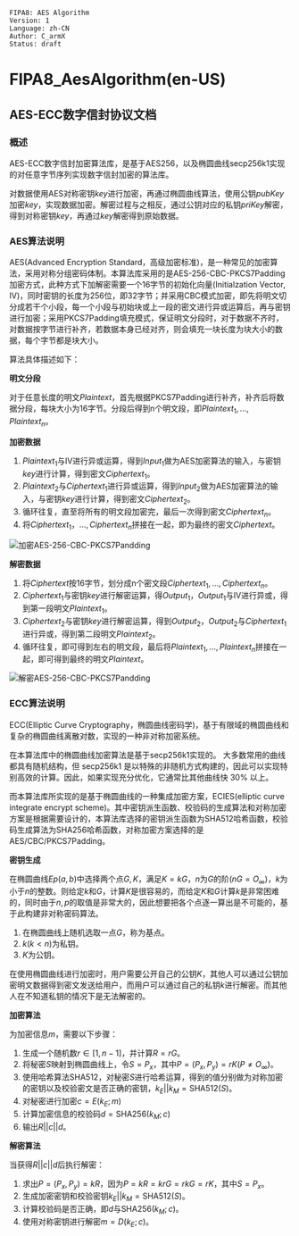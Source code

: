 ```
FIPA8: AES Algorithm
Version: 1
Language: zh-CN
Author: C_armX
Status: draft

```

# FIPA8_AesAlgorithm(en-US)

## AES-ECC数字信封协议文档

### 概述

AES-ECC数字信封加密算法库，是基于AES256，以及椭圆曲线secp256k1实现的对任意字节序列实现数字信封加密的算法库。

对数据使用AES对称密钥$key$进行加密，再通过椭圆曲线算法，使用公钥$pubKey$加密$key$，实现数据加密。解密过程与之相反，通过公钥对应的私钥$priKey$解密，得到对称密钥$key$，再通过$key$解密得到原始数据。

### AES算法说明

AES(Advanced Encryption Standard，高级加密标准)，是一种常见的加密算法，采用对称分组密码体制。本算法库采用的是AES-256-CBC-PKCS7Padding加密方式，此种方式下加解密需要一个16字节的初始化向量(Initialzation Vector, IV)，同时密钥的长度为256位，即32字节；并采用CBC模式加密，即先将明文切分成若干个小段，每一个小段与初始块或上一段的密文进行异或运算后，再与密钥进行加密；采用PKCS7Padding填充模式，保证明文分段时，对于数据不齐时，对数据按字节进行补齐，若数据本身已经对齐，则会填充一块长度为块大小的数据，每个字节都是块大小。

算法具体描述如下：

**明文分段**

对于任意长度的明文$Plaintext$，首先根据PKCS7Padding进行补齐，补齐后将数据分段，每块大小为16字节。分段后得到n个明文段，即$Plaintext_1,...,Plaintext_n$。

**加密数据**

1. $Plaintext_1$与IV进行异或运算，得到$Input_1$做为AES加密算法的输入，与密钥$key$进行计算，得到密文$Ciphertext_1$。
2. $Plaintext_2$与$Ciphertext_1$进行异或运算，得到$Input_2$做为AES加密算法的输入，与密钥$key$进行计算，得到密文$Ciphertext_2$。
3. 循环往复，直至将所有的明文段加密完，最后一次得到密文$Ciphertext_n$。
4. 将$Ciphertext_1，...,Ciphertext_n$拼接在一起，即为最终的密文$Ciphertext$。

![加密AES-256-CBC-PKCS7Pandding](https://cdn.jsdelivr.net/gh/jzhchu/picture-for-md/20211016225358.png)

**解密数据**

1. 将$Ciphertext$按16字节，划分成n个密文段$Ciphertext_1,...,Ciphertext_n$。
2. $Ciphertext_1$与密钥$key$进行解密运算，得$Output_1$，$Output_1$与IV进行异或，得到第一段明文$Plaintext_1$。
3. $Ciphertext_2$与密钥$key$进行解密运算，得到$Output_2$，$Output_2$与$Ciphertext_1$进行异或，得到第二段明文$Plaintext_2$。
4. 循环往复，即可得到左右的明文段，最后将$Plaintext_1,...,Plaintext_n$拼接在一起，即可得到最终的明文$Plaintext$。

![解密AES-256-CBC-PKCS7Pandding](https://cdn.jsdelivr.net/gh/jzhchu/picture-for-md/20211016225435.png)



### ECC算法说明

ECC(Elliptic Curve Cryptography，椭圆曲线密码学)，基于有限域的椭圆曲线和复杂的椭圆曲线离散对数，实现的一种非对称加密系统。

在本算法库中的椭圆曲线加密算法是基于secp256k1实现的。 大多数常用的曲线都具有随机结构，但 secp256k1 是以特殊的非随机方式构建的，因此可以实现特别高效的计算。因此，如果实现充分优化，它通常比其他曲线快 30% 以上。

而本算法库所实现的是基于椭圆曲线的一种集成加密方案，ECIES(elliptic curve integrate encrypt scheme)。其中密钥派生函数、校验码的生成算法和对称加密方案是根据需要设计的，本算法库选择的密钥派生函数为SHA512哈希函数，校验码生成算法为SHA256哈希函数，对称加密方案选择的是AES/CBC/PKCS7Padding。

**密钥生成**

在椭圆曲线$Ep(a,b)$中选择两个点$G,K$，满足$K=kG$，$n$为$G$的阶$(nG=O_{\infty})$，$k$为小于$n$的整数。则给定$k$和$G$，计算$K$是很容易的，而给定$K$和$G$计算$k$是非常困难的，同时由于$n,p$的取值是非常大的，因此想要把各个点逐一算出是不可能的，基于此构建非对称密码算法。

1. 在椭圆曲线上随机选取一点$G$，称为基点。
2. $k(k<n)$为私钥。
3. $K$为公钥。

在使用椭圆曲线进行加密时，用户需要公开自己的公钥$K$，其他人可以通过公钥加密明文数据得到密文发送给用户，而用户可以通过自己的私钥$k$进行解密。而其他人在不知道私钥的情况下是无法解密的。

**加密算法**

为加密信息$m$，需要以下步骤：

1. 生成一个随机数$r\in[1,n-1]$，并计算$R=rG$。
2. 将秘密$S$映射到椭圆曲线上，令$S=P_x$，其中$P=(P_x, P_y)=rK(P\neq O_{\infty})$。
3. 使用哈希算法SHA512，对秘密$S$进行哈希运算，得到的值分别做为对称加密的密钥以及校验密文是否正确的密钥，$k_E||k_M=\mathsf{SHA512}(S)$。
4. 对秘密进行加密$c=E(k_E;m)$
5. 计算加密信息的校验码$d=\mathsf{SHA256}(k_M;c)$
6. 输出$R||c||d$。

**解密算法**

当获得$R||c||d$后执行解密：

1. 求出$P=(P_x,P_y)=kR$，因为$P=kR=krG=rkG=rK$，其中$S=P_x$。
2. 生成加密密钥和校验密钥$k_E||k_M=\mathsf{SHA512}(S)$。
3. 计算校验码是否正确，即$d$与$\mathsf{SHA256}(k_M;c)$。
4. 使用对称密钥进行解密$m=D(k_E;c)$。



